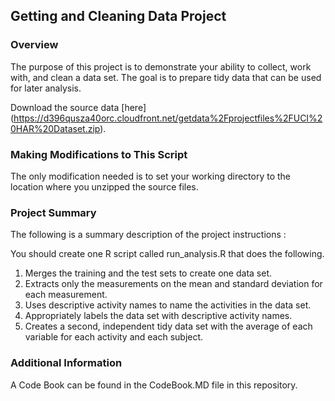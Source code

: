 ## Getting and Cleaning Data Project

### Overview
The purpose of this project is to demonstrate your ability to collect, work with, and clean a data set. The goal is to prepare tidy data that can be used for later analysis.

Download the source data [here]
(https://d396qusza40orc.cloudfront.net/getdata%2Fprojectfiles%2FUCI%20HAR%20Dataset.zip).

### Making Modifications to This Script
The only modification needed is to set your working directory to the location where you unzipped the source files.

### Project Summary
The following is a summary description of the project instructions :  

You should create one R script called run_analysis.R that does the following.  
1. Merges the training and the test sets to create one data set.  
2. Extracts only the measurements on the mean and standard deviation for each measurement.  
3. Uses descriptive activity names to name the activities in the data set.  
4. Appropriately labels the data set with descriptive activity names.  
5. Creates a second, independent tidy data set with the average of each variable for each activity and each subject.  

### Additional Information
A Code Book can be found in the CodeBook.MD file in this repository.
